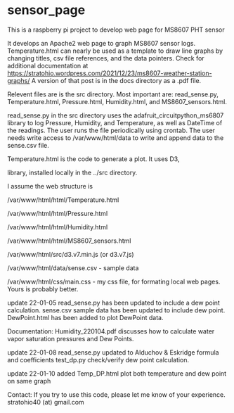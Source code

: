 # sensor_page
This is a raspberry pi project to develop web page for MS8607 PHT sensor

It develops an Apache2 web page to graph MS8607 sensor logs. 
Temperature.html can nearly be used as a template to draw line graphs by changing 
titles, csv file references, and the data pointers.
Check for additional documentation at
https://stratohio.wordpress.com/2021/12/23/ms8607-weather-station-graphs/
A version of that post is in the docs directory as a .pdf file.

Relevent files are is the src directory. Most important are: read_sense.py, 
Temperature.html, Pressure.html, Humidity.html, and  MS8607_sensors.html.

read_sense.py in the src directory uses the 
adafruit_circuitpython_ms6807 library to log Pressure, Humidity, and Temperature, 
as well as DateTime of the readings.  The user runs the file periodically using 
crontab.  The user needs write access to /var/www/html/data to write and append 
data to the sense.csv file. 

Temperature.html is the code to generate a plot.  It uses D3,  
<script src=
        "https://d3js.org/d3.v7.js">
    </script>
 library, installed locally in the ../src directory.
 
 I assume the web structure is 
 
 /var/www/html/html/Temperature.html
 
 /var/www/html/html/Pressure.html
 
 /var/www/html/html/Humidity.html
 
 /var/www/html/html/MS8607_sensors.html
  
 /var/www/html/src/d3.v7.min.js (or d3.v7.js)
 
 /var/www/html/data/sense.csv  - sample data
 
 /var/www/html/css/main.css - my css file, for formating local web pages.
 Yours is probably better.
 
 update 22-01-05
 read_sense.py has been updated to include a dew point calculation.
 sense.csv sample data has been updated to include dew point.
 DewPoint.html has been added to plot DewPoint data.
 
 Documentation:
 Humidity_220104.pdf discusses how to calculate water vapor saturation pressures and Dew Points.
 
 update 22-01-08
 read_sense.py updated to Alduchov & Eskridge formula and coefficients
 test_dp.py check/verify dew point calculation.  
  
 update 22-01-10
 added Temp_DP.html
 plot both temperature and dew point on same graph
 
 Contact:
 If you try to use this code, please let me know of your experience.
 stratohio40 (at) gmail.com

